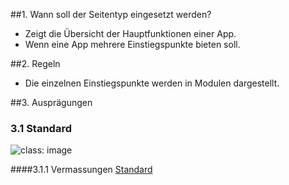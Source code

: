 ##1. Wann soll der Seitentyp eingesetzt werden?
*   Zeigt die Übersicht der Hauptfunktionen einer App.
*   Wenn eine App mehrere Einstiegspunkte bieten soll.

##2. Regeln
*   Die einzelnen Einstiegspunkte werden in Modulen dargestellt.

##3. Ausprägungen
### 3.1 Standard
![](https://raw.githubusercontent.com/sbb-design-systems/mdsd/master/page-types/2-startpage/images/MS02.png 'class: image')

####3.1.1 Vermassungen
[Standard](https://sbb.invisionapp.com/d/main#/console/14051805/323023908/inspect)